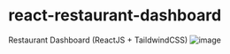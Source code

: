 # react-restaurant-dashboard
Restaurant Dashboard (ReactJS + TaildwindCSS)
![image](https://user-images.githubusercontent.com/109213430/209920665-548b284b-6c71-445c-8bf2-b00e32defa1f.png)

